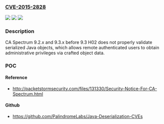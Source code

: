 ### [CVE-2015-2828](https://cve.mitre.org/cgi-bin/cvename.cgi?name=CVE-2015-2828)
![](https://img.shields.io/static/v1?label=Product&message=n%2Fa&color=blue)
![](https://img.shields.io/static/v1?label=Version&message=n%2Fa&color=blue)
![](https://img.shields.io/static/v1?label=Vulnerability&message=n%2Fa&color=brighgreen)

### Description

CA Spectrum 9.2.x and 9.3.x before 9.3 H02 does not properly validate serialized Java objects, which allows remote authenticated users to obtain administrative privileges via crafted object data.

### POC

#### Reference
- http://packetstormsecurity.com/files/131330/Security-Notice-For-CA-Spectrum.html

#### Github
- https://github.com/PalindromeLabs/Java-Deserialization-CVEs


